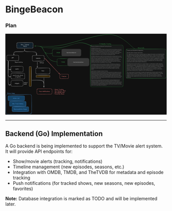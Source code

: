 # BingeBeacon

### Plan

![](./TV%20Alert%20System.excildraw.png)

---

## Backend (Go) Implementation

A Go backend is being implemented to support the TV/Movie alert system. It will provide API endpoints for:

- Show/movie alerts (tracking, notifications)
- Timeline management (new episodes, seasons, etc.)
- Integration with OMDB, TMDB, and TheTVDB for metadata and episode tracking
- Push notifications (for tracked shows, new seasons, new episodes, favorites)

**Note:** Database integration is marked as TODO and will be implemented later.
